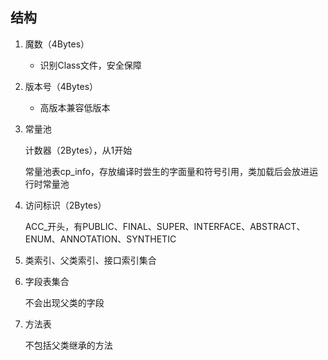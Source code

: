 ## 结构

1. 魔数（4Bytes）

   - 识别Class文件，安全保障

2. 版本号（4Bytes）

   - 高版本兼容低版本

3. 常量池

   计数器（2Bytes），从1开始

   常量池表cp_info，存放编译时尝生的字面量和符号引用，类加载后会放进运行时常量池
   
4. 访问标识（2Bytes）

   ACC_开头，有PUBLIC、FINAL、SUPER、INTERFACE、ABSTRACT、ENUM、ANNOTATION、SYNTHETIC
   
5. 类索引、父类索引、接口索引集合

6. 字段表集合

   不会出现父类的字段

7. 方法表

   不包括父类继承的方法

